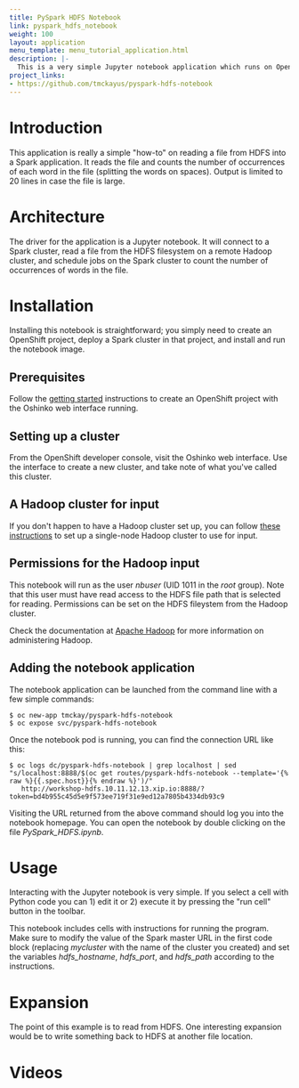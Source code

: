 ```yaml
---
title: PySpark HDFS Notebook
link: pyspark_hdfs_notebook
weight: 100
layout: application
menu_template: menu_tutorial_application.html
description: |-
  This is a very simple Jupyter notebook application which runs on OpenShift. It shows how to read a file from a remote HDFS filesystem with PySpark.
project_links:
- https://github.com/tmckayus/pyspark-hdfs-notebook
---
```


<h1 id="introduction">Introduction</h1>

This application is really a simple "how-to" on reading a file
from HDFS into a Spark application. It reads the file and counts
the number of occurrences of each word in the file (splitting the
words on spaces). Output is limited to 20 lines in case the file
is large.

<h1 id="architecture">Architecture</h1>

The driver for the application is a Jupyter notebook. It will
connect to a Spark cluster, read a file from the HDFS filesystem
on a remote Hadoop cluster, and schedule jobs on the Spark cluster
to count the number of occurrences of words in the file.

<h1 id="installation">Installation</h1>

Installing this notebook is straightforward; you simply need to
create an OpenShift project, deploy a Spark cluster in that project, and
install and run the notebook image.

## Prerequisites

Follow the [getting started](http://radanalytics.io/get-started) instructions
to create an OpenShift project with the Oshinko web interface running.

## Setting up a cluster

From the OpenShift developer console, visit the Oshinko web interface. Use the
interface to create a new cluster, and take note of what you've called this
cluster.

## A Hadoop cluster for input ##

If you don't happen to have a Hadoop cluster set up, you can follow
[these instructions](https://hadoop.apache.org/docs/r2.7.1/hadoop-project-dist/hadoop-common/SingleCluster.html)
to set up a single-node Hadoop cluster to use for input.

## Permissions for the Hadoop input ##

This notebook will run as the user *nbuser* (UID 1011 in the *root* group). Note that this user must
have read access to the HDFS file path that is selected for reading.  Permissions can be set on
the HDFS fileystem from the Hadoop cluster.

Check the documentation at [Apache Hadoop](http://hadoop.apache.org/) for more information on
administering Hadoop.

## Adding the notebook application

The notebook application can be launched from the command line with a few
simple commands:

```
$ oc new-app tmckay/pyspark-hdfs-notebook
$ oc expose svc/pyspark-hdfs-notebook
```

Once the notebook pod is running, you can find the connection URL like this:

```
$ oc logs dc/pyspark-hdfs-notebook | grep localhost | sed "s/localhost:8888/$(oc get routes/pyspark-hdfs-notebook --template='{% raw %}{{.spec.host}}{% endraw %}')/"
   http://workshop-hdfs.10.11.12.13.xip.io:8888/?token=bd4b955c45d5e9f573ee719f31e9ed12a7805b4334db93c9
```

Visiting the URL returned from the above command should log you into the notebook homepage.
You can open the notebook by double clicking on the file *PySpark_HDFS.ipynb*.

<h1 id="usage">Usage</h1>

Interacting with the Jupyter notebook is very simple. If you select a cell
with Python code you can 1) edit it or 2) execute it by pressing the "run cell"
button in the toolbar.

This notebook includes cells with instructions for running the program. Make
sure to modify the value of the Spark master URL in the first code block
(replacing *mycluster* with the name of the cluster you created) and
set the variables *hdfs_hostname*, *hdfs_port*, and *hdfs_path* according
to the instructions.

<h1 id="expansion">Expansion</h1>

The point of this example is to read from HDFS. One interesting expansion
would be to write something back to HDFS at another file location.

<h1 id="videos">Videos</h1>